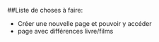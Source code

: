 ##Liste de choses à faire:

- Créer une nouvelle page et pouvoir y accéder
- page avec différences livre/films